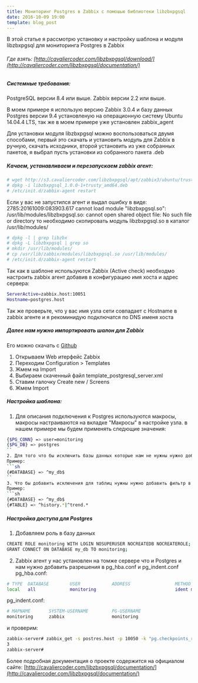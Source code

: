 ```yaml
---
title: Мониторинг Postgres в Zabbix с помошью библиотеки libzbxpgsql 
date: 2016-10-09 19:00
template: blog_post
---
```


В этой статье я рассмотрю установку и настройку шаблона и модуля libzbxpgsql для мониторинга Postgres в Zabbix
<!--more-->

###### Где взять: [http://cavaliercoder.com/libzbxpgsql/download/](http://cavaliercoder.com/libzbxpgsql/documentation/)

##### Системные требования:
PostgreSQL версии 8.4 или выше.
Zabbix версии 2.2 или выше.

В моем примере я использую версию Zabbix 3.0.4 и базу данных Postgres версии 9.4 установленую на операционную систему Ubuntu 14.04.4 LTS, так же в моем примере уже установлен zabbix_agent

Для установки модуля libzbxpgsql можно воспользоваться двумя способами, первый это скачать и установить модуль для Zabbix в ручную, скачать исходники, второй установить из уже собранных пакетов, я выбрал пусть установки из собранного пакета .deb

##### Качаем, устанавливаем и перезапускаем zabbix агент:
```sh
# wget http://s3.cavaliercoder.com/libzbxpgsql/apt/zabbix3/ubuntu/trusty/amd64/libzbxpgsql_1.0.0-1%2Btrusty_amd64.deb
# dpkg -i libzbxpgsql_1.0.0-1+trusty_amd64.deb
# /etc/init.d/zabbix-agent restart
```

Если у вас не запустился агент и выдал ошибку в виде:
  2785:20161009:083903.617 cannot load module "libzbxpgsql.so": /usr/lib/modules/libzbxpgsql.so: cannot open shared object file: No such file or directory
то необходимо скопировать модуль libzbxpgsql.so в каталог /usr/lib/modules/

```sh
# dpkg -l | grep libzbx
# dpkg -L libzbxpgsql | grep so
# mkdir /usr/lib/modules/
# cp /usr/lib/zabbix/modules/libzbxpgsql.so /usr/lib/modules/
# /etc/init.d/zabbix-agent restart
```

Так как в шаблоне используются Zabbix (Active check) необходмо настроить zabbix агент добавив в конфигурацию имя хоста и адрес сервера:
```sh
ServerActive=zabbix.host:10051
Hostname=postgres.host
```
Так же проверьте, что у вас имя узла сети совпадает с Hostname в zabbix агенте и я рекоминидую подключатся по DNS именя хоста

##### Далее нам нужно импортировать шалон для Zabbix
Его можно скачать с [Github](https://raw.githubusercontent.com/cavaliercoder/libzbxpgsql/v1.0.0/template_postgresql_server.xml) 
1. Открываем Web итерфейс Zabbix
2. Переходим Configuration > Templates
3. Жмем на Import
4. Выбираем скаченный файл template_postgresql_server.xml
5. Ставим галочку Create new / Screens
6. Жмем Import 

##### Настройка шаблона:
1. Для описания подключения к Postgres используются макросы, макросы настраиваются на вкладке "Макросы" в настройке узла.
в нашем примере мы будем применять следющие значения:
```sh
{$PG_CONN} => user=monitoring
{$PG_DB} => postgres
``
2. Для того что бы исключить базы данных которые нам не нужны нужно добавить фильтр в Discover PostgreSQL Databases 
Пример:
```sh
{#DATABASE} => ^my_db$
``
3. Что бы добавить исключения для таблиц нужны нужно добавить фильтр в Discover PostgreSQL Tables и Discover PostgreSQL Indexes
Пример:
```sh
{#DATABASE} => ^my_db$
{#TABLE} => ^history.*|^trend.*
```

##### Настройка доступа для Postgres
1. Добавляем роль в базу данных
```sh
CREATE ROLE monitoring WITH LOGIN NOSUPERUSER NOCREATEDB NOCREATEROLE;
GRANT CONNECT ON DATABASE my_db TO monitoring;
```
2. Zabbix агент у нас установлен на томже сервере что и Postgres и нам нужно добавить разрешения в pg_hba.conf и pg_indent.conf
pg_hba.conf:
```sh
# TYPE  DATABASE        USER            ADDRESS                 METHOD
local   all             monitoring                              ident map=monitoring
```

pg_indent.conf:
```sh
# MAPNAME       SYSTEM-USERNAME         PG-USERNAME
monitoring      zabbix                  monitoring
```
и проверим:
```sh
zabbix-server# zabbix_get -s postres.host -p 10050 -k "pg.checkpoints_req[user=monitoring,postgres]"
3
zabbix-server#
```

Более подробная документация о проекте содержится на официалом сайте: [http://cavaliercoder.com/libzbxpgsql/documentation/](http://cavaliercoder.com/libzbxpgsql/documentation/)




